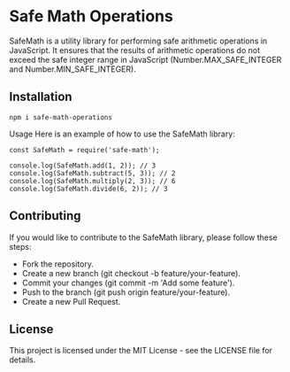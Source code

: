 # Safe Math Operations

SafeMath is a utility library for performing safe arithmetic operations in JavaScript. It ensures that the results of arithmetic operations do not exceed the safe integer range in JavaScript (Number.MAX_SAFE_INTEGER and Number.MIN_SAFE_INTEGER).

## Installation

```
npm i safe-math-operations
```

Usage
Here is an example of how to use the SafeMath library:

```
const SafeMath = require('safe-math');

console.log(SafeMath.add(1, 2)); // 3
console.log(SafeMath.subtract(5, 3)); // 2
console.log(SafeMath.multiply(2, 3)); // 6
console.log(SafeMath.divide(6, 2)); // 3
```
## Contributing
If you would like to contribute to the SafeMath library, please follow these steps:

- Fork the repository.
- Create a new branch (git checkout -b feature/your-feature).
- Commit your changes (git commit -m 'Add some feature').
- Push to the branch (git push origin feature/your-feature).
- Create a new Pull Request.

## License
This project is licensed under the MIT License - see the LICENSE file for details.
